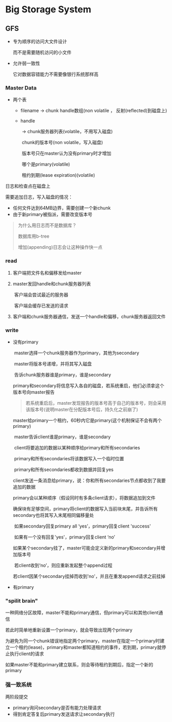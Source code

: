 # Big Storage System

## GFS

+ 专为顺序的访问大文件设计

  而不是需要随机访问的小文件

+ 允许弱一致性

  它对数据容错能力不需要像银行系统那样高

 ### Master Data

+ 两个表
  + filename -> chunk handle数组(non volatile ， 反射(reflected)到磁盘上)

  + handle  

    ​		-> chunk服务器列表(volatile，不用写入磁盘)

    ​			chunk的版本号(non volatile，写入磁盘)

    ​				版本号只在master认为没有primary时才增加

    ​			哪个是primary(volatile)

    ​			租约到期(lease expiration)(volatile)

日志和检查点在磁盘上

需要追加日志，写入磁盘的情况：

+ 任何文件达到64MB边界，需要创建一个新chunk
+ 由于新primary被指派，需要改变版本号

> 为什么用日志而不是数据库？
>
> 数据库用b-tree
>
> 增加(appending)日志会让这种操作快一点

### read

1. 客户端把文件名和偏移发给master

2. master发回handle和chunk服务器列表

   ​	客户端会尝试最近的服务器

   ​	客户端会缓存已发送的请求

3. 客户端和chunk服务器通信，发送一个handle和偏移，chunk服务器返回文件

### write

+ 没有primary

  ​	master选择一个chunk服务器作为primary，其他为secondary

  ​	master将版本号递增，并将其写入磁盘

  ​	告诉chunk服务器谁是primary，谁是secondary

  ​	primary和secondary将信息写入各自的磁盘，若系统重启，他们必须拿这个版本号向master报告

  > 若系统重启后，master发现报告的版本号高于自己的版本号，则会采用该版本号(说明master在分配版本号后，持久化之前崩了)

  ​	master给primary一个租约，60秒内它是primary(这个机制保证不会有两个primary)

  ​	master告诉client谁是primary，谁是secondary

  ​	client将要追加的数据以某种顺序给primary和所有secondaries

  ​	primary和所有secondaries将该数据写入一个临时位置

  ​	primary和所有secondaries都收到数据并回复yes

  ​	client发送一条消息给primary，说：你和所有secondaries节点都收到了我要追加的数据

  ​	primary会以某种顺序（假设同时有多条client请求），将数据追加到文件

  ​	确保块有足够空间，primary将client的数据写入当前块末尾，并告诉所有secondary也将其写入末尾相同偏移量处

  ​	如果secondary回复primary all ‘yes’，primary回复client 'success'

  ​		如果有一个没有回复'yes'，primary回复client ‘no’

  ​			如果某个secondary挂了，master可能会定义新的primary和secondary并增加版本号

  ​	若client收到‘no’，则应重新发起整个append过程

  ​		若client因某个secondary挂掉而收到'no'，并且在重发append请求之前挂掉

+ 有primary

### "spilit brain"

一种网络分区故障，master不能和primary通信，但primary可以和其他client通信

若此时简单地重新设置一个primary，就会导致出现两个primary

为避免为同一个chunk错误地指定两个primary，master在指定一个primary时建立一个租约(lease)，primary和master都知道租约的事件，若到期，primary就停止执行client的请求

如果master不能和primary建立联系，则会等待租约到期后，指定一个新的primary



### 强一致系统

两阶段提交

+ primary询问secondary是否有能力处理请求
+ 得到肯定答复后primary发送请求让secondary执行